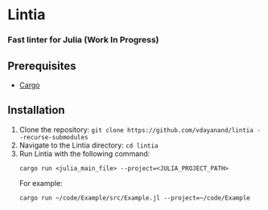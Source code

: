 # Lintia

### Fast linter for Julia (Work In Progress)

## Prerequisites
* [Cargo](https://doc.rust-lang.org/cargo/getting-started/installation.html)

## Installation
1. Clone the repository: `git clone https://github.com/vdayanand/lintia --recurse-submodules`
2. Navigate to the Lintia directory: `cd lintia`
3. Run Lintia with the following command:
   ```
   cargo run <julia_main_file> --project=<JULIA_PROJECT_PATH>
   ```
   For example: 
   ```
   cargo run ~/code/Example/src/Example.jl --project=~/code/Example
   ```
